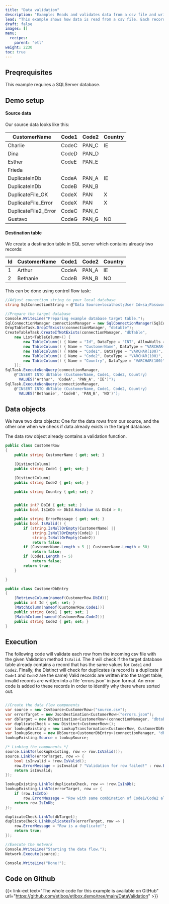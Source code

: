 ```yaml
---
title: "Data validation"
description: "Example: Reads and validates data from a csv file and writes it into the target table"
lead: "This example shows how data is read from a csv file. Each record is validated to meet some data quality criteria. Then a check is executed to determine if the record already exists in the target database, and if the data contains any duplicate records. Cleansed data is inserted into a database table"
draft: false
images: []
menu:
  recipes:
    parent: "etl"
weight: 2230
toc: true
---
```


## Preqrequisites

This example requires a SQLServer database. 

## Demo setup

#### Source data

Our source data looks like this:

CustomerName|Code1|Code2|Country
------------|-----|-----|-------
Charlie|CodeC|PAN_C|IE
Dina|CodeD|PAN_D|
Esther|CodeE|PAN_E|
Frieda||
DuplicateInDb|CodeA|PAN_A|IE
DuplicateInDb|CodeB|PAN_B|
DuplicateFile_OK|CodeX|PAN|X|XX
DuplicateFile_Error|CodeX|PAN|X|YY
DuplicateFile2_Error|CodeC|PAN_C|
Gustavo|CodeG|PAN_G|NO

#### Destination table

We create a destination table in SQL server which contains already two records:

Id|CustomerName|Code1|Code2|Country
--|------------|-----|-----|-------
1|Arthur|CodeA|PAN_A|IE
2|Bethanie|CodeB|PAN_B|NO

This can be done using control flow task:

```C#
//Adjust connection string to your local database
string SqlConnectionString = @"Data Source=localhost;User Id=sa;Password=YourStrong@Passw0rd;Initial Catalog=demo;TrustServerCertificate=true";

//Prepare the target database
Console.WriteLine("Preparing example database target table.");
SqlConnectionManager connectionManager = new SqlConnectionManager(SqlConnectionString);
DropTableTask.DropIfExists(connectionManager, "dbtable");
CreateTableTask.CreateIfNotExists(connectionManager, "dbTable",
    new List<TableColumn>() {
        new TableColumn() { Name = "Id", DataType = "INT", AllowNulls = false, IsIdentity=true },
        new TableColumn() { Name = "CustomerName", DataType = "VARCHAR(100)", AllowNulls = false },
        new TableColumn() { Name = "Code1", DataType = "VARCHAR(100)", AllowNulls = false },
        new TableColumn() { Name = "Code2", DataType = "VARCHAR(100)", AllowNulls = false },
        new TableColumn() { Name = "Country", DataType = "VARCHAR(100)", AllowNulls = true }        
    });
SqlTask.ExecuteNonQuery(connectionManager,
    @"INSERT INTO dbTable (CustomerName, Code1, Code2, Country) 
      VALUES('Arthur', 'CodeA', 'PAN_A', 'IE')");
SqlTask.ExecuteNonQuery(connectionManager,
    @"INSERT INTO dbTable (CustomerName, Code1, Code2, Country) 
      VALUES('Bethanie', 'CodeB', 'PAN_B', 'NO')");
```

## Data objects 

We have two data objects: One for the data rows from our source, and the other one when we check if data already exists in the target database.

The data row object already contains a validation function.

```C#
public class CustomerRow
{
    public string CustomerName { get; set; }

    [DistinctColumn]
    public string Code1 { get; set; }

    [DistinctColumn]
    public string Code2 { get; set; }

    public string Country { get; set; }


    public int? DbId { get; set; }
    public bool IsInDb => DbId.HasValue && DbId > 0;

    public string ErrorMessage { get; set; }    
    public bool IsValid() {
        if (string.IsNullOrEmpty(CustomerName) ||
            string.IsNullOrEmpty(Code1) ||
            string.IsNullOrEmpty(Code2))
            return false;
        if (CustomerName.Length < 5 || CustomerName.Length > 50)
            return false;
        if (Code1.Length != 5)
            return false;
        return true;
    }

}
```

```C#
public class CustomerDbEntry
{
    [RetrieveColumn(nameof(CustomerRow.DbId))]
    public int Id { get; set; }
    [MatchColumn(nameof(CustomerRow.Code1))]
    public string Code1 { get; set; }
    [MatchColumn(nameof(CustomerRow.Code2))]
    public string Code2 { get; set; }
}
```

## Execution

The following code will validate each row from the incoming csv file with the given Validation method `IsValid`.
The it will check if the target database table already contains a record that has the same values for `Code1` and `Code2`.
Finally, the Distinct will check for duplicates (a record is a duplicate if `Code1` and `Code2` are the same)
Valid records are written into the target table, invalid records are written into a file 'errors.json' in json format. An error code is added to these records in order to identify why there where sorted out. 

```C#

//Create the data flow components
var source = new CsvSource<CustomerRow>("source.csv");
var errorTarget = new JsonDestination<CustomerRow>("errors.json");
var dbTarget = new DbDestination<CustomerRow>(connectionManager, "dbtable");
var duplicateCheck = new Distinct<CustomerRow>();
var lookupExisting = new LookupTransformation<CustomerRow, CustomerDbEntry>();
var lookupSource = new DbSource<CustomerDbEntry>(connectionManager, "dbtable");
lookupExisting.Source = lookupSource;

/* Linking the components */
source.LinkTo(lookupExisting, row => row.IsValid());
source.LinkTo(errorTarget, row => {
    bool isInvalid = !row.IsValid();
    row.ErrorMessage = isInvalid ? "Validation for row failed!" : row.ErrorMessage;
    return isInvalid;
});

lookupExisting.LinkTo(duplicateCheck, row => !row.IsInDb);
lookupExisting.LinkTo(errorTarget, row => {
    if (row.IsInDb)
        row.ErrorMessage = "Row with same combination of Code1/Code2 already exists in database!";
    return row.IsInDb;
});

duplicateCheck.LinkTo(dbTarget);
duplicateCheck.LinkDuplicatesTo(errorTarget, row => {
    row.ErrorMessage = "Row is a duplicate!";
    return true;
});

//Execute the network
Console.WriteLine("Starting the data flow.");
Network.Execute(source);

Console.WriteLine("Done!");
```

## Code on Github

{{< link-ext text="The whole code for this example is available on GitHub" url="https://github.com/etlbox/etlbox.demo/tree/main/DataValidation" >}}

